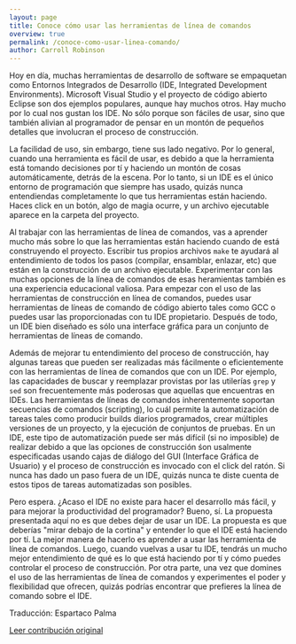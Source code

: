 ```yaml
---
layout: page
title: Conoce cómo usar las herramientas de línea de comandos
overview: true
permalink: /conoce-como-usar-linea-comando/
author: Carroll Robinson
---
```


Hoy en día, muchas herramientas de desarrollo de software se empaquetan como Entornos Integrados de Desarrollo (IDE, Integrated Development Environments). Microsoft Visual Studio y el proyecto de código abierto Eclipse son dos ejemplos populares, aunque hay muchos otros. Hay mucho por lo cual nos gustan los IDE. No sólo porque son fáciles de usar, sino que también alivian al programador de pensar en un montón de pequeños detalles que involucran el proceso de construcción.

La facilidad de uso, sin embargo, tiene sus lado negativo. Por lo general, cuando una herramienta es fácil de usar, es debido a que la herramienta está tomando decisiones por tí y haciendo un montón de cosas automáticamente, detrás de la escena. Por lo tanto, si un IDE es el único entorno de programación que siempre has usado, quizás nunca entendiendas completamente lo que tus herramientas están haciendo. Haces click en un botón, algo de magia ocurre, y un archivo ejecutable aparece en la carpeta del proyecto.

Al trabajar con las herramientas de línea de comandos, vas a aprender mucho más sobre lo que las herramientas están haciendo cuando de está construyendo el proyecto. Escribir tus propios archivos `make` te ayudará al entendimiento de todos los pasos (compilar, ensamblar, enlazar, etc) que están en la construcción de un archivo ejecutable. Experimentar con las muchas opciones de la línea de comandos de esas heramientas también es una experiencia educacional valiosa. Para empezar con el uso de las herramientas de construcción en línea de comandos, puedes usar herramientas de líneas de comando de código abierto tales como GCC o puedes usar las proporcionadas con tu IDE propietario. Después de todo, un IDE bien diseñado es sólo una interface gráfica para un conjunto de herramientas de líneas de comando.

Además de mejorar tu entendimiento del proceso de construcción, hay algunas tareas que pueden ser realizadas más fácilmente o  eficientemente con las herramientas de línea de comandos que con un IDE. Por ejemplo, las capacidades de buscar y reemplazar provistas por las utilerías `grep` y `sed` son frecuentemente más poderosas que aquellas que encuentras en IDEs. Las herramientas de líneas de comandos inherentemente soportan secuencias de comandos (scripting), lo cuál permite la automatización de tareas tales como producir builds diarios programados, crear múltiples versiones de un proyecto, y la ejecución de conjuntos de pruebas. En un IDE, este tipo de automatización puede ser más difícil (si no imposible) de realizar debido a que las opciones de construcción śon usalmente especificadas usando cajas de diálogo del GUI (Interface Gráfica de Usuario) y el proceso de construcción es invocado con el click del ratón. Si nunca has dado un paso fuera de un IDE, quizás nunca te diste cuenta de estos tipos de tareas automatizadas son posibles.

Pero espera. ¿Acaso el IDE no existe para hacer el desarrollo más fácil, y para mejorar la productividad del programador? Bueno, sí. La propuesta presentada aquí no es que debes dejar de usar un IDE. La propuesta es que deberías "mirar debajo de la cortina" y entender lo que el IDE está haciendo por tí. La mejor manera de hacerlo es aprender a usar las herramienta de línea de comandos. Luego, cuando vuelvas a usar tu IDE, tendrás un mucho mejor entendimiento de qué es lo que está haciendo por tí y cómo puedes controlar el proceso de construcción. Por otra parte, una vez que domines el uso de las herramientas de línea de comandos y experimentes el poder y flexibilidad que ofrecen, quizás podrías encontrar que prefieres la línea de comando sobre el IDE.


Traducción: Espartaco Palma

[Leer contribución original](http://programmer.97things.oreilly.com/wiki/index.php/Know_How_to_Use_Command-line_Tools)
